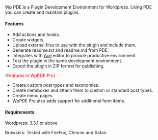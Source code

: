 Wp PDE is a Plugin Development Environment for Wordpress. Using PDE you can create and maintain
plugins.

#### Features 

* Add actions and hooks.
* Create widgets.
* Upload external files to use with the plugin and include them.
* Generate readme.txt and readme.md from PDE.
* Integrates with [Ace](http://ace.ajax.org "Ace Editor") editor to provide productive environment.
* Test the plugin in the same development environment.
* Export the plugin in ZIP format for publishing.

<font color="red">(Features in WpPDE Pro)</font>

* Create custom post types and taxonomies.
* Create metaboxes and attach them to custom or standard post types.
* Create menu pages.
* WpPDE Pro also adds support for additional form items.


#### Requirements

Wordpress: 3.3.1 or above

Browsers: Tested with FireFox, Chrome and Safari.

